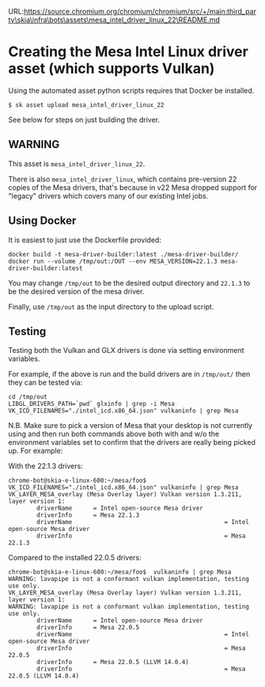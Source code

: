 URL:https://source.chromium.org/chromium/chromium/src/+/main:third_party\skia\infra\bots\assets\mesa_intel_driver_linux_22\README.md
# Creating the Mesa Intel Linux driver asset (which supports Vulkan)

Using the automated asset python scripts requires that Docker be installed.

    $ sk asset upload mesa_intel_driver_linux_22

See below for steps on just building the driver.

## WARNING

This asset is `mesa_intel_driver_linux_22`.

There is also `mesa_intel_driver_linux`,  which contains pre-version
22 copies of the Mesa drivers, that's because in v22 Mesa dropped support for
"legacy" drivers which covers many of our existing Intel jobs.

## Using Docker

It is easiest to just use the Dockerfile provided:

    docker build -t mesa-driver-builder:latest ./mesa-driver-builder/
    docker run --volume /tmp/out:/OUT --env MESA_VERSION=22.1.3 mesa-driver-builder:latest

You may change `/tmp/out` to be the desired output directory and `22.1.3` to be the desired
version of the mesa driver.

Finally, use `/tmp/out` as the input directory to the upload script.

## Testing

Testing both the Vulkan and GLX drivers is done via setting environment variables.

For example, if the above is run and the build drivers are in `/tmp/out/` then they can be tested via:

    cd /tmp/out
    LIBGL_DRIVERS_PATH=`pwd` glxinfo | grep -i Mesa
    VK_ICD_FILENAMES="./intel_icd.x86_64.json" vulkaninfo | grep Mesa

N.B. Make sure to pick a version of Mesa that your desktop is not currently
using and then run both commands above both with and w/o the environment
variables set to confirm that the drivers are really being picked up. For example:

With the 22.1.3 drivers:

~~~console
chrome-bot@skia-e-linux-600:~/mesa/foo$ VK_ICD_FILENAMES="./intel_icd.x86_64.json" vulkaninfo | grep Mesa
VK_LAYER_MESA_overlay (Mesa Overlay layer) Vulkan version 1.3.211, layer version 1:
        driverName      = Intel open-source Mesa driver
        driverInfo      = Mesa 22.1.3
        driverName                                           = Intel open-source Mesa driver
        driverInfo                                           = Mesa 22.1.3
~~~

Compared to the installed 22.0.5 drivers:

~~~console
chrome-bot@skia-e-linux-600:~/mesa/foo$  vulkaninfo | grep Mesa
WARNING: lavapipe is not a conformant vulkan implementation, testing use only.
VK_LAYER_MESA_overlay (Mesa Overlay layer) Vulkan version 1.3.211, layer version 1:
WARNING: lavapipe is not a conformant vulkan implementation, testing use only.
        driverName      = Intel open-source Mesa driver
        driverInfo      = Mesa 22.0.5
        driverName                                           = Intel open-source Mesa driver
        driverInfo                                           = Mesa 22.0.5
        driverInfo      = Mesa 22.0.5 (LLVM 14.0.4)
        driverInfo                                           = Mesa 22.0.5 (LLVM 14.0.4)
~~~
